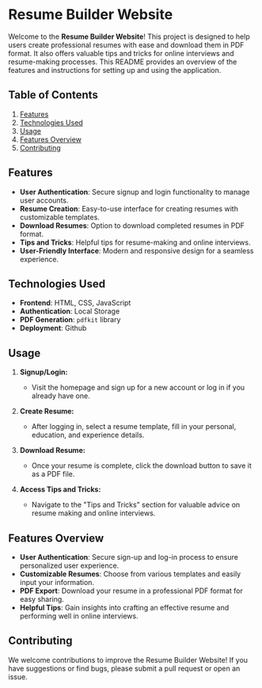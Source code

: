# Resume Builder Website

Welcome to the **Resume Builder Website**! This project is designed to help users create professional resumes with ease and download them in PDF format. It also offers valuable tips and tricks for online interviews and resume-making processes. This README provides an overview of the features and instructions for setting up and using the application.

## Table of Contents
1. [Features](#features)
2. [Technologies Used](#technologies-used)
3. [Usage](#usage)
4. [Features Overview](#features-overview)
5. [Contributing](#contributing)

## Features

- **User Authentication**: Secure signup and login functionality to manage user accounts.
- **Resume Creation**: Easy-to-use interface for creating resumes with customizable templates.
- **Download Resumes**: Option to download completed resumes in PDF format.
- **Tips and Tricks**: Helpful tips for resume-making and online interviews.
- **User-Friendly Interface**: Modern and responsive design for a seamless experience.

## Technologies Used

- **Frontend**: HTML, CSS, JavaScript
- **Authentication**: Local Storage
- **PDF Generation**: `pdfkit` library
- **Deployment**: Github

## Usage

1. **Signup/Login:**
   - Visit the homepage and sign up for a new account or log in if you already have one.
   
2. **Create Resume:**
   - After logging in, select a resume template, fill in your personal, education, and experience details.
   
3. **Download Resume:**
   - Once your resume is complete, click the download button to save it as a PDF file.

4. **Access Tips and Tricks:**
   - Navigate to the "Tips and Tricks" section for valuable advice on resume making and online interviews.

## Features Overview

- **User Authentication**: Secure sign-up and log-in process to ensure personalized user experience.
- **Customizable Resumes**: Choose from various templates and easily input your information.
- **PDF Export**: Download your resume in a professional PDF format for easy sharing.
- **Helpful Tips**: Gain insights into crafting an effective resume and performing well in online interviews.

## Contributing

We welcome contributions to improve the Resume Builder Website! If you have suggestions or find bugs, please submit a pull request or open an issue.
